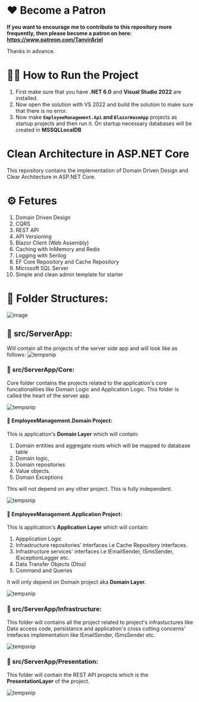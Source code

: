 <!---
# 🔥 Attention!!

**Currently, .NET MAUI is in preview, and setting up the environment for the .NET MAUI is quite tricky and challenging. So if you would like to ignore/skip .NET MAUI for now then, simply remove the `MauiBlazorApp` and `MauiBlazorApp.WinUI` projects from the solution and build the solution. Now everything should work fine!**
-->

# ❤️ Become a Patron
**If you want to encourage me to contribute to this repository more frequently, then please become a patron on here: https://www.patreon.com/TanvirArjel**

Thanks in advance.

# 🏃‍♂️ How to Run the Project
  1. First make sure that you have **.NET 6.0** and **Visual Studio 2022** are installed.
  2. Now open the solution with VS 2022 and build the solution to make sure that there is no error.
  3. Now make **`EmployeeManagement.Api` and `BlazorWasmApp`** projects as startup projects and then run it. On startup necessary databases will be created in **MSSQLLocalDB**

# Clean Architecture in ASP.NET Core
This repository contains the implementation of Domain Driven Design and Clear Architecture in ASP.NET Core.

# ⚙️ Fetures
1. Domain Driven Design
2. CQRS
3. REST API
4. API Versioning
5. Blazor Client (Web Assembly)
6. Caching with InMemory and Redis
7. Logging with Serilog
8. EF Core Repository and Cache Repository
9. Microsoft SQL Server
10. Simple and clean admin template for starter

# 📁 Folder Structures:
![image](https://user-images.githubusercontent.com/14342773/188484576-458676e4-a912-4b35-89f9-af062e1f343e.png)

## 📂 src/ServerApp:
  Will contain all the projects of the server side app and will look like as follows:
  ![tempsnip](https://user-images.githubusercontent.com/14342773/188484945-2b5bb4a8-37e0-416b-93e7-87a56fb9f20d.png)

### 📂 src/ServerApp/Core:
  Core folder contains the projects related to the application's core funcationalities like Domain Logic and Application Logic. This folder is called the heart of the server app.
  
  ![tempsnip](https://user-images.githubusercontent.com/14342773/188485084-9b67457b-aeed-4003-9e6f-d0d1e1865073.png)

  
#### 📝 EmployeeManagement.Domain Project: 
  This is application's **Domain Layer** which will contain:
   1. Domain entities and aggregate roots which will be mapped to database table
   2. Domain logic,
   3. Domain repositories
   4. Value objects.
   5. Domain Exceptions

This will not depend on any other project. This is fully independent.

![tempsnip](https://user-images.githubusercontent.com/14342773/188485592-9a95589c-792e-422d-85ca-88b7eb91941b.png)

#### 📝 EmployeeManagement.Application Project:
  This is application's **Application Layer** which will contain:
   1. Appplication Logic
   2. Infrastructure repositories' interfaces i.e Cache Repository interfaces.
   3. Infrastructure services' interfaces i.e IEmailSender, ISmsSender, IExceptionLogger etc.
   4. Data Transfer Objects (Dtos)
   5. Command and Queries
  
  It will only depend on Domain project aka **Domain Layer.**
  
  ![tempsnip](https://user-images.githubusercontent.com/14342773/188486030-ea017c5e-2a31-4013-b634-a89d8f07ef15.png)

  
### 📂 src/ServerApp/Infrastructure:
  This folder will contains all the project related to project's infrastuctures like Data access code, persistance and application's cross cutting concerns' intefaces implementation like IEmailSender, ISmsSender etc.
  
  ![tempsnip](https://user-images.githubusercontent.com/14342773/188486351-ace161da-2a5c-45f7-95d1-319ba166df4e.png)

  
### 📂 src/ServerApp/Presentation:
  This folder will contain the REST API projects which is the **PresentationLayer** of the project.
  
  ![tempsnip](https://user-images.githubusercontent.com/14342773/188486653-289f5002-66ed-4641-9e13-f9a8e162fd57.png)

